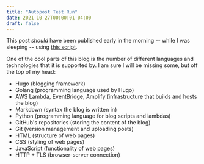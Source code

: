 ```yaml
---
title: "Autopost Test Run"
date: 2021-10-27T00:00:01-04:00
draft: false
---
```


This post _should_ have been published early in the morning -- while I was sleeping -- using [this script](https://www.outcoldman.com/en/archive/2021/01/21/scheduled-aws-amplify-builds/). 

One of the cool parts of this blog is the number of different languages and technologies that it is supported by. I am sure I will be missing some, but off the top of my head:
- Hugo (blogging framework)
- Golang (programming language used by Hugo)
- AWS Lambda, EventBridge, Amplify (infrastructure that builds and hosts the blog)
- Markdown (syntax the blog is written in)
- Python (programming language for blog scripts and lambdas)
- GitHub's repositories (storing the content of the blog)
- Git (version management and uploading posts)
- HTML (structure of web pages)
- CSS (styling of web pages)
- JavaScript (functionality of web pages)
- HTTP + TLS (browser-server connection)
